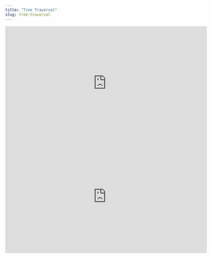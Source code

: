 ```yaml
---
title: "Tree Traversal"
slug: tree-traversal
---
```


<iframe width="640" height="360" src="https://www.youtube.com/embed/Qd8dKFaRu9I" frameborder="0" allowfullscreen></iframe>

<embed src="https://s3.amazonaws.com/mgwu-misc/MS-17/Slides/TreeTraversal.pdf" width="640" height="360" type='application/pdf'>